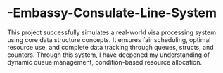 # -Embassy-Consulate-Line-System
This project successfully simulates a real-world visa processing system using core data structure concepts. It ensures fair scheduling, optimal resource use, and complete data tracking through queues, structs, and counters. Through this system, I have deepened my understanding of dynamic queue management, condition-based resource allocation.
